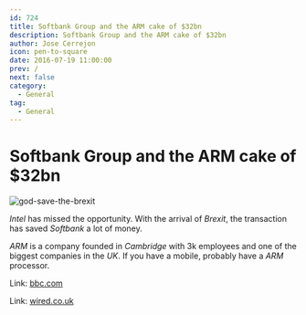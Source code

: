 ```yaml
---
id: 724
title: Softbank Group and the ARM cake of $32bn
description: Softbank Group and the ARM cake of $32bn
author: Jose Cerrejon
icon: pen-to-square
date: 2016-07-19 11:00:00
prev: /
next: false
category:
  - General
tag:
  - General
---
```


# Softbank Group and the ARM cake of $32bn

![god-save-the-brexit](/images/2016/07/god-save-the-brexit.png)

*Intel* has missed the opportunity. With the arrival of *Brexit*, the transaction has saved *Softbank* a lot of money.

*ARM* is a company founded in *Cambridge*  with 3k employees and one of the biggest companies in the *UK*. If you have a mobile, probably have a *ARM* processor.

Link: [bbc.com](http://www.bbc.com/news/business-36822806)

Link: [wired.co.uk](http://www.wired.co.uk/article/arm-softbank-deal-price-brexit-bidding-war)